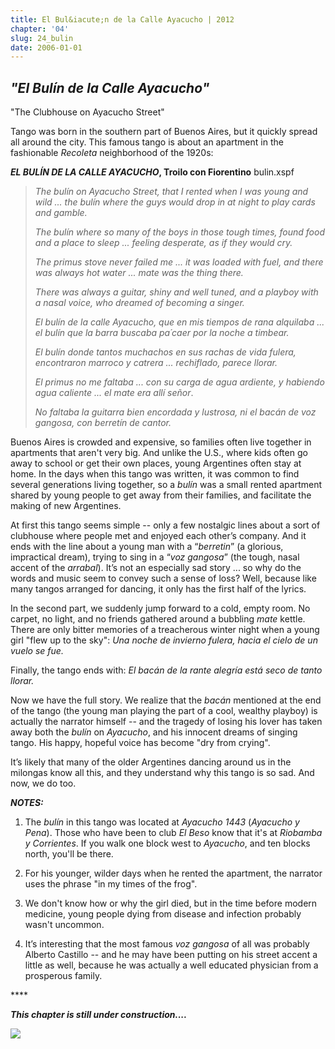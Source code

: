 ```yaml
---
title: El Bul&iacute;n de la Calle Ayacucho | 2012
chapter: '04'
slug: 24_bulin
date: 2006-01-01
---
```


## _"El Bulín de la Calle Ayacucho"_
"The Clubhouse on Ayacucho Street"

Tango was born in the southern part of Buenos Aires, but it quickly spread all around the city. This famous tango is about an apartment in the fashionable _Recoleta_ neighborhood of the 1920s:

**_EL BULÍN DE LA CALLE AYACUCHO_, Troilo con Fiorentino**
bulin.xspf

> _The bulín on Ayacucho Street,
> that I rented when I was young and wild ...
> the bulín where the guys would drop in
> at night to play cards and gamble._
>
> _The bulín where so many of the boys
> in those tough times,
> found food and a place to sleep ...
> feeling desperate, as if they would cry._
>
> _The primus stove never failed me ...
> it was loaded with fuel,
> and there was always hot water ...
> mate was the thing there._
>
> _There was always a guitar,
> shiny and well tuned,
> and a playboy with a nasal voice,
> who dreamed of becoming a singer._
>
> _El bulín de la calle Ayacucho,
> que en mis tiempos de rana alquilaba ...
> el bulín que la barra buscaba pa´caer
> por la noche a timbear._
>
> _El bulín donde tantos muchachos
> en sus rachas de vida fulera,
> encontraron marroco y catrera ...
> rechiflado, parece llorar._
>
> _El primus no me faltaba ...
> con su carga de agua ardiente,
> y habiendo agua caliente ...
> el mate era allí señor_.
>
> _No faltaba la guitarra
> bien encordada y lustrosa,
> ni el bacán de voz gangosa,
> con berretín de cantor._

Buenos Aires is crowded and expensive, so families often live together in apartments that aren't very big. And unlike the U.S., where kids often go away to school or get their own places, young Argentines often stay at home. In the days when this tango was written, it was common to find several generations living together, so a _bulín_ was a small rented apartment shared by young people to get away from their families, and facilitate the making of new Argentines.

At first this tango seems simple -- only a few nostalgic lines about a sort of clubhouse where people met and enjoyed each other’s company. And it ends with the line about a young man with a “_berretin_” (a glorious, impractical dream), trying to sing in a “_voz gangosa_” (the tough, nasal accent of the _arrabal_). It’s not an especially sad story ... so why do the words and music seem to convey such a sense of loss? Well, because like many tangos arranged for dancing, it only has the first half of the lyrics.

In the second part, we suddenly jump forward to a cold, empty room. No carpet, no light, and no friends gathered around a bubbling _mate_ kettle. There are only bitter memories of a treacherous winter night when a young girl "flew up to the sky": _Una noche de invierno fulera, hacia el cielo de un vuelo se fue._

Finally, the tango ends with: _El bacán de la rante alegría está seco de tanto llorar._

Now we have the full story. We realize that the _bacán_ mentioned at the end of the tango (the young man playing the part of a cool, wealthy playboy) is actually the narrator himself -- and the tragedy of losing his lover has taken away both the _bulín_ on _Ayacucho_, and his innocent dreams of singing tango. His happy, hopeful voice has become "dry from crying".

It’s likely that many of the older Argentines dancing around us in the milongas know all this, and they understand why this tango is so sad. And now, we do too.

**_NOTES:_**

1. The _bulín_ in this tango was located at _Ayacucho 1443_ (_Ayacucho y Pena_). Those who have been to club _El Beso_ know that it's at _Riobamba y Corrientes_. If you walk one block west to _Ayacucho_, and ten blocks north, you'll be there.

2. For his younger, wilder days when he rented the apartment, the narrator uses the phrase "in my times of the frog".

3. We don't know how or why the girl died, but in the time before modern medicine, young people dying from disease and infection probably wasn't uncommon.

4. It’s interesting that the most famous _voz gangosa_ of all was probably Alberto Castillo -- and he may have been putting on his street accent a little as well, because he was actually a well educated physician from a prosperous family.

\*\*\*\*

_**This chapter is still under construction....**_

![](/image_files/woodmanprintimageBig2.jpg)
